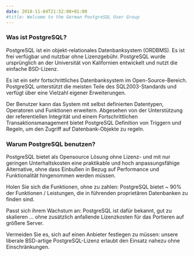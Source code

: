 ```yaml
---
date: 2018-11-04T21:52:00+01:00
#title: Welcome to the German PostgreSQL User Group
---
```


### Was ist PostgreSQL?

PostgreSQL ist ein objekt-relationales Datenbanksystem (ORDBMS). Es ist frei verfügbar und nutzbar ohne Lizenzgebühr. PostgreSQL wurde ursprünglich an der Universität von Kalifornien entwickelt und nutzt die einfache BSD-Lizenz.

Es ist ein sehr fortschrittliches Datenbanksystem im Open-Source-Bereich. PostgreSQL unterstützt die meisten Teile des SQL2003-Standards und verfügt über eine Vielzahl eigener Erweiterungen.

Der Benutzer kann das System mit selbst definierten Datentypen, Operatoren und Funktionen erweitern. Abgesehen von der Unterstützung der referentiellen Integrität und einem Fortschrittlichen Transaktionsmanagement bietet PostgreSQL Definition von Triggern und Regeln, um den Zugriff auf Datenbank-Objekte zu regeln.

### Warum PostgreSQL benutzen?

PostgreSQL bietet als Opensource Lösung ohne Lizenz- und mit nur geringen Unterhaltskosten eine praktikable und hoch anpassungsfähige Alternative, ohne dass Einbußen in Bezug auf Performance und Funktionalität hingenommen werden müssen.

Holen Sie sich die Funktionen, ohne zu zahlen: PostgreSQL bietet ~ 90% der Funktionen / Leistungen, die in führenden proprietären Datenbanken zu finden sind.

Passt sich ihrem Wachstum an: PostgreSQL ist dafür bekannt, gut zu skalieren ... ohne zusätzlich anfallende Lizenzkosten für das Portieren auf größere Server.

Vermeiden Sie es, sich auf einen Anbieter festlegen zu müssen: unsere liberale BSD-artige PostgreSQL-Lizenz erlaubt den Einsatz nahezu ohne Einschränkungen.
